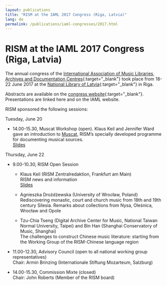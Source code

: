 ```yaml
---
layout: publications
title: "RISM at the IAML 2017 Congress (Riga, Latvia)"
lang: de
permalink: /publications/iaml-congresses/2017.html
---
```


# RISM at the IAML 2017 Congress (Riga, Latvia)

The annual congress of the [International Association of Music Libraries, Archives and Documentation Centres](http://www.iaml.info/congresses/2017-riga){:target="_blank"} took place from 18-22 June 2017 at the [National Library of Latvia](http://lnb.lv/en){:target="_blank"} in Riga.   
  
Abstracts are available on the [congress website](https://iaml2017.lnb.lv/programme/abstracts/){:target="_blank"}. Presentations are linked here and on the IAML website.  
  
RISM sponsored the following sessions:  
  
Tuesday, June 20

- 14.00-15.30, Muscat Workshop (open). Klaus Keil and Jennifer Ward gave an introduction to [Muscat](/community/muscat.html), RISM’s specially developed programme for documenting musical sources.   
[Slides](/resources-old-website/community-content/Muscat_EN/Workshop_slides_Riga_expanded_01.pdf)

Thursday, June 22

- 9.00-10.30, RISM Open Session

  - Klaus Keil (RISM Zentralredaktion, Frankfurt am Main)  
    RISM news and information  
    [Slides](/resources-old-website/community-content/Zentralredaktion/Pra__sentation_Keil_IAML_Webseite_Riga_2017.pdf)

  - Agnieszka Drożdżewska (University of Wrocław, Poland)  
    Rediscovering monastic, court and church music from 18th and 19th century Silesia. Remarks about collections from Nysa, Oleśnica, Wrocław and Opole

  - Tzu-Chia Tseng (Digital Archive Center for Music, National Taiwan Normal University, Taipei) and Bin Han (Shanghai Conservatory of Music, Shanghai)  
  The challenges to construct Chinese music literature: starting from the Working Group of the RISM-Chinese language region

- 11.00-12.30, Advisory Council (open to all national working group representatives)  
  Chair: Armin Brinzing (Internationale Stiftung Mozarteum, Salzburg)

- 14.00-15.30, Commission Mixte (closed)  
  Chair: John Roberts (Member of the RISM board)
